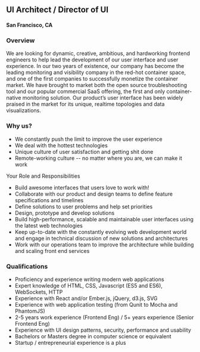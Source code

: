 ## UI Architect / Director of UI
#### San Francisco, CA

### Overview
We are looking for dynamic, creative, ambitious, and hardworking frontend engineers to help lead the development of our user interface and user experience. In our two years of existence, our company has become the leading monitoring and visibility company in the red-hot container space, and one of the first companies to successfully monetize the container market. We have brought to market both the open source troubleshooting tool and our popular commercial SaaS offering, the first and only container-native monitoring solution. Our product’s user interface has been widely praised in the market for its unique, realtime topologies and data visualizations.

### Why us?
+	We constantly push the limit to improve the user experience
+	We deal with the hottest technologies
+	Unique culture of user satisfaction and getting shit done
+	Remote-working culture -- no matter where you are, we can make it work

Your Role and Responsibilities
+	Build awesome interfaces that users love to work with!
+	Collaborate with our product and design teams to define feature specifications and timelines
+	Define solutions to user problems and help set priorities
+	Design, prototype and develop solutions
+	Build high-performance, scalable and maintainable user interfaces using the latest web technologies
+	Keep up-to-date with the constantly evolving web development world and engage in technical discussion of new solutions and architectures
+	Work with our operations team to improve the architecture while building and scaling front end services

### Qualifications
+	Proficiency and experience writing modern web applications
+	Expert  knowledge of HTML, CSS, Javascript (ES5 and ES6), WebSockets, HTTP
+	Experience with React and/or Ember.js, jQuery, d3.js, SVG
+	Experience with web application testing (from Qunit to Mocha and PhantomJS)
+	2-5 years work experience (Frontend Eng) / 5+ years experience (Senior Frontend Eng)
+	Experience with UI design patterns, security, performance and usability
+	Bachelors or Masters degree in computer science or equivalent
+	Startup / entrepreneurial experience is a plus
